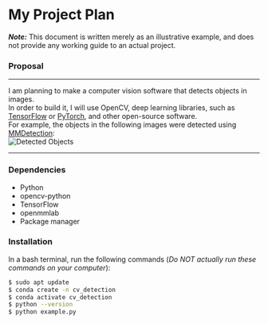 # My Project Plan

***Note:*** This document is written merely as an illustrative example, and does not provide any working guide to an actual project.

### Proposal
---

I am planning to make a computer vision software that detects objects in images.  
In order to build it, I will use OpenCV, deep learning libraries, such as [TensorFlow](https://www.tensorflow.org/?hl=ko) or [PyTorch](https://www.tensorflow.org/?hl=ko), and other open-source software.  
For example, the objects in the following images were detected using [MMDetection](https://github.com/open-mmlab/mmdetection):  
![Detected Objects](https://user-images.githubusercontent.com/12907710/137271636-56ba1cd2-b110-4812-8221-b4c120320aa9.png)

---

### Dependencies
- Python
- opencv-python
- TensorFlow
- openmmlab
- Package manager

### Installation 
In a bash terminal, run the following commands (*Do NOT actually run these commands on your computer*):

```bash
$ sudo apt update
$ conda create -n cv_detection
$ conda activate cv_detection
$ python --version
$ python example.py
```
